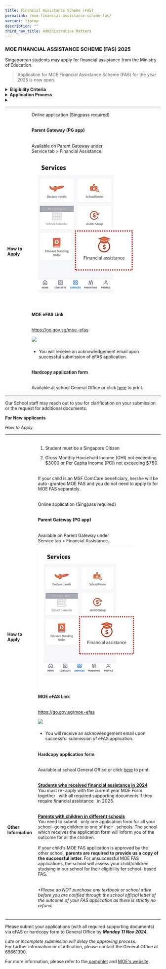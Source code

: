 ```yaml
---
title: Financial Assistance Scheme (FAS)
permalink: /moe-financial-assistance-scheme-fas/
variant: tiptap
description: ""
third_nav_title: Administrative Matters
---
```

<h3><strong>MOE FINANCIAL ASSISTANCE SCHEME (FAS) 2025</strong></h3>
<p>Singaporean students may apply for financial assistance from the Ministry
of Education.</p>
<blockquote>
<p>Application for MOE Financial Assistance Scheme (FAS) for the year 2025
is now open.</p>
</blockquote>
<div data-type="detailGroup" class="isomer-accordion isomer-accordion-white">
<details class="isomer-details">
<summary><strong>Eligibility Criteria</strong>
</summary>
<div data-type="detailsContent" class="isomer-details-content">
<p></p>
<p><em><u>For year 2025;</u></em>
</p>
<p></p>
<ul data-tight="true" class="tight">
<li>
<p>Family’s gross household income (GHI): not exceeding $3000/- per month</p>
<p><em>or</em>
</p>
</li>
<li>
<p>Family’s per capita income (PCI): not exceeding $750/- per month</p>
</li>
</ul>
<p>
<br>For more information, please refer to the<a href="/files/Admin Matters/Document_4a_MOE_FAS_pamphlet__EL_.pdf" rel="noopener noreferrer nofollow" target="_blank"> pamphlet</a> .</p>
</div>
</details>
<details class="isomer-details">
<summary><strong>Application Process</strong>
</summary>
<div data-type="detailsContent" class="isomer-details-content">
<p>
<br>Parents/Guardians may apply for MOE FAS through the following modes:</p>
<p></p>
<p>Online Application (Singpass required)</p>
<p></p>
<p></p>
<p></p>
</div>
</details>
<details class="isomer-details">
<summary></summary>
<div data-type="detailsContent" class="isomer-details-content">
<p></p>
</div>
</details>
</div>
<p></p>
<table style="minWidth: 75px">
<colgroup>
<col>
<col>
<col>
</colgroup>
<tbody>
<tr>
<td rowspan="9" colspan="1">
<p><strong>How to Apply</strong>
</p>
</td>
<td rowspan="1" colspan="2">
<p>Online application (Singpass required)</p>
</td>
</tr>
<tr>
<td rowspan="1" colspan="2">
<p><strong>Parent Gateway (PG app)</strong>
</p>
</td>
</tr>
<tr>
<td rowspan="1" colspan="2">
<p>Available on Parent Gateway under
<br>Service tab &gt; Financial Assistance.</p>
<div class="isomer-image-wrapper">
<img style="width: 80%;" height="auto" width="100%" alt="" src="/images/Admin Matters/Slide1.jpg">
</div>
</td>
</tr>
<tr>
<td rowspan="1" colspan="2">
<p><strong>MOE eFAS Link</strong>
</p>
</td>
</tr>
<tr>
<td rowspan="1" colspan="2">
<p><a href="https://go.gov.sg/moe-efas" rel="noopener noreferrer" target="_blank"><u>https://go.gov.sg/moe-efas</u></a><u><br></u>
</p>
<div class="isomer-image-wrapper">
<img style="width: 60%;" height="auto" width="100%" src="https://www.yuhuasec.moe.edu.sg/images/11111111.jpg">
</div>
</td>
</tr>
<tr>
<td rowspan="1" colspan="2">
<ul data-tight="true" class="tight">
<li>
<p>You will receive an acknowledgement email upon successful submission of
eFAS application.</p>
</li>
</ul>
</td>
</tr>
<tr>
<td rowspan="1" colspan="2">
<p><strong>Hardcopy application form</strong>
</p>
</td>
</tr>
<tr>
<td rowspan="2" colspan="2">
<p>Available at school General Office or click <a href="/files/Admin Matters/MOE_FAS_Application_Form_2025_BVSS.pdf" rel="noopener noreferrer nofollow" target="_blank">here</a> to
print.</p>
</td>
</tr>
<tr></tr>
</tbody>
</table>
<p><strong> </strong>
</p>
<p></p>
<p>Our School staff may reach out to you for clarification on your submission
or the request for additional documents.</p>
<p></p>
<p><strong>For New applicants</strong>
</p>
<p><em>How to Apply</em>
</p>
<p></p>
<table style="minWidth: 75px">
<colgroup>
<col>
<col>
<col>
</colgroup>
<tbody>
<tr>
<td rowspan="1" colspan="1">
<p></p>
</td>
<td rowspan="1" colspan="1">
<p></p>
</td>
<td rowspan="1" colspan="1">
<p></p>
</td>
</tr>
<tr>
<td rowspan="2" colspan="1">
<p></p>
</td>
<td rowspan="1" colspan="2">
<ol data-tight="true" class="tight">
<li>
<p>Student must be a Singapore Citizen</p>
</li>
<li>
<p>Gross Monthly Household Income (GHI) not exceeding $3000 or Per Capita
Income (PCI) not exceeding $750.</p>
</li>
</ol>
</td>
</tr>
<tr>
<td rowspan="1" colspan="2">
<p>If your child is an MSF ComCare beneficiary, he/she will be auto-granted
MOE FAS and you do not need to apply to for MOE FAS separately.</p>
</td>
</tr>
<tr>
<td rowspan="9" colspan="1">
<p><strong>How to Apply</strong>
</p>
</td>
<td rowspan="1" colspan="2">
<p>Online application (Singpass required)</p>
</td>
</tr>
<tr>
<td rowspan="1" colspan="2">
<p><strong>Parent Gateway (PG app)</strong>
</p>
</td>
</tr>
<tr>
<td rowspan="1" colspan="2">
<p>Available on Parent Gateway under
<br>Service tab &gt; Financial Assistance.
<br>
</p>
<div class="isomer-image-wrapper">
<img style="width: 80%;" height="auto" width="100%" alt="" src="/images/Admin Matters/Slide1.jpg">
</div>
</td>
</tr>
<tr>
<td rowspan="1" colspan="2">
<p><strong>MOE eFAS Link</strong>
</p>
</td>
</tr>
<tr>
<td rowspan="1" colspan="2">
<p><a href="https://go.gov.sg/moe-efas" rel="noopener noreferrer" target="_blank"><u>https://go.gov.sg/moe-efas</u></a><u><br></u>
</p>
<div class="isomer-image-wrapper">
<img style="width: 60%;" height="auto" width="100%" src="https://www.yuhuasec.moe.edu.sg/images/11111111.jpg">
</div>
</td>
</tr>
<tr>
<td rowspan="1" colspan="2">
<ul data-tight="true" class="tight">
<li>
<p>You will receive an acknowledgement email upon successful submission of
eFAS application.</p>
</li>
</ul>
</td>
</tr>
<tr>
<td rowspan="1" colspan="2">
<p><strong>Hardcopy application form</strong>
</p>
</td>
</tr>
<tr>
<td rowspan="2" colspan="2">
<p>Available at school General Office or click <a href="/files/Admin Matters/MOE_FAS_Application_Form_2025_BVSS.pdf" rel="noopener noreferrer nofollow" target="_blank">here</a> to
print.</p>
</td>
</tr>
<tr></tr>
<tr>
<td rowspan="2" colspan="1">
<p><strong>Other Information</strong>
</p>
</td>
<td rowspan="1" colspan="2">
<p><strong><u>Students who received financial assistance in 2024</u></strong>
<br>You must re-apply with the current year MOE Form together&nbsp;&nbsp;&nbsp;with
all required supporting documents if they require financial assistance&nbsp;&nbsp;&nbsp;in
2025.</p>
</td>
</tr>
<tr>
<td rowspan="1" colspan="2">
<p><strong><u>Parents with children in different schools</u></strong>
<br>You need to submit&nbsp;&nbsp;&nbsp;only one application form for all
your school-going children to one of their&nbsp;&nbsp;&nbsp;schools. The
school which receives the application form will inform you of&nbsp;the
outcome for all the children.
<br>
<br>If your child's MOE FAS application is approved by the other school, <strong>parents are required to provide us a copy of the successful letter</strong>.
For unsuccessful MOE FAS applications, the school will assess your child/children
studying in our school for their eligibility for school-based FAS.</p>
</td>
</tr>
<tr>
<td rowspan="1" colspan="1">
<p></p>
</td>
<td rowspan="1" colspan="2">
<p><em>*Please do NOT purchase any textbook or school attire before you are notified through the school official letter of the outcome of your FAS application as there is strictly no refund.</em>
</p>
</td>
</tr>
<tr>
<td rowspan="1" colspan="1">
<p></p>
</td>
<td rowspan="1" colspan="1">
<p></p>
</td>
<td rowspan="1" colspan="1">
<p></p>
</td>
</tr>
</tbody>
</table>
<p>Please submit your applications (with all required supporting documents)
via eFAS or hardcopy form to General Office by <strong><em>Monday 11 Nov 2024</em></strong>.</p>
<p><em>Late or incomplete submission will delay the approving process.</em>
<br>For further information or clarification, please contact the General Office
at 65661990.</p>
<p></p>
<p>For more information, please refer to the<a href="/files/Admin Matters/Document_4a_MOE_FAS_pamphlet__EL_.pdf" rel="noopener noreferrer nofollow" target="_blank"> pamphlet</a> and
<a href="https://www.moe.gov.sg/financial-matters/financial-assistance" rel="noopener nofollow" target="_blank">MOE's website</a>.</p>